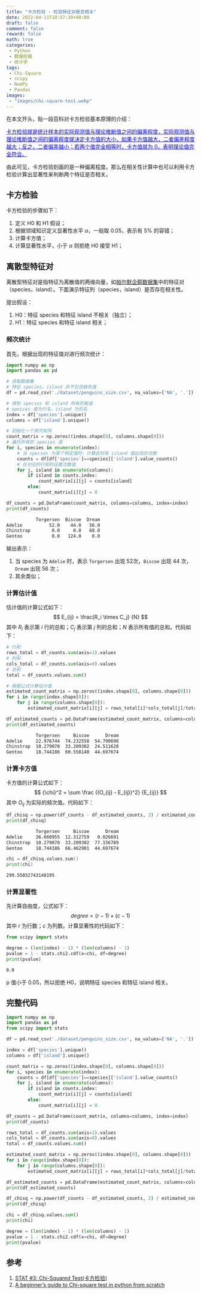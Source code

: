 ```yaml
---
title: "卡方检验 - 检验特征对是否相关"
date: 2022-04-11T18:57:39+08:00
draft: false
comment: false
reward: false
math: true
categories:
 - Python
 - 数据挖掘
 - 统计学
tags:
 - Chi-Square
 - scipy
 - NumPy
 - Pandas
images:
 - "images/chi-square-test.webp"
---
```


在本文开头，贴一段百科对卡方检验基本原理的介绍：

<p style="color: blue; text-decoration: underline;">卡方检验就是统计样本的实际观测值与理论推断值之间的偏离程度，实际观测值与理论推断值之间的偏离程度就决定卡方值的大小，如果卡方值越大，二者偏差程度越大；反之，二者偏差越小；若两个值完全相等时，卡方值就为 0，表明理论值完全符合。</p>

由此可见，卡方检验刻画的是一种偏离程度。那么在相关性计算中也可以利用卡方检验计算出显著性来判断两个特征是否相关。

## 卡方检验

卡方检验的步骤如下：

1. 定义 H0 和 H1 假设；
2. 根据领域知识定义显著性水平 $\alpha$，一般取 0.05，表示有 5% 的容错；
3. 计算卡方值；
4. 计算显著性水平，小于 $\alpha$ 则拒绝 H0 接受 H1；

## 离散型特征对

离散型特征对是指特征为离散值的两维向量，如[帕尔默企鹅数据集](/posts/python-palmer-archipelago-penguin-testing/)中的特征对（species，island）。下面演示特征列（species，island）是否存在相关性。

提出假设：

1. H0：特征 species 和特征 island 不相关（独立）；
2. H1：特征 species 和特征 island 相关；

### 频次统计

首先，根据出现的特征值对进行频次统计：

```python
import numpy as np
import pandas as pd

# 读取数据集
# 特征 species，island 并不包含缺失值
df = pd.read_csv('./dataset/penguins_size.csv', na_values=['NA', '.'])

# 得到 species 和 island 所有的取值
# speices 值为行名，island 为列名
index = df['species'].unique()
columns = df['island'].unique()

# 初始化一个频次矩阵
count_matrix = np.zeros((index.shape[0], columns.shape[0]))
# 遍历所有的 species 值
for i, species in enumerate(index):
    # 当 species 为某个特定值时，计算此时各 island 值出现的次数
    counts = df[df['species']==species]['island'].value_counts()
    # 在对应的行和列设置次数值
    for j, island in enumerate(columns):
        if island in counts.index:
            count_matrix[i][j] = counts[island]
        else:
            count_matrix[i][j] = 0

df_counts = pd.DataFrame(count_matrix, columns=columns, index=index)
print(df_counts)
```

```bash
           Torgersen  Biscoe  Dream
Adelie          52.0    44.0   56.0
Chinstrap        0.0     0.0   68.0
Gentoo           0.0   124.0    0.0
```

输出表示：

1. 当 species 为 `Adelie` 时，表示 `Torgersen` 出现 52次，`Biscoe` 出现 44 次，`Dream` 出现 56 次；
2. 其余类似；

### 计算估计值

估计值的计算公式如下：
$$
E_{ij} = \frac{R_i \times C_j} {N}
$$
其中 $R_i$ 表示第 $i$ 行的总和；$C_j$ 表示第 $j$ 列的总和；$N$ 表示所有值的总和。代码如下：

```python
# 行和
rows_total = df_counts.sum(axis=1).values
# 列和
cols_total = df_counts.sum(axis=0).values
# 总和
total = df_counts.values.sum()

# 根据公式计算估计值
estimated_count_matrix = np.zeros((index.shape[0], columns.shape[0]))
for i in range(index.shape[0]):
    for j in range(columns.shape[0]):
        estimated_count_matrix[i][j] = rows_total[i]*cols_total[j]/total

df_estimated_counts = pd.DataFrame(estimated_count_matrix, columns=columns, index=index)
print(df_estimated_counts)
```

```bash
           Torgersen     Biscoe      Dream
Adelie     22.976744  74.232558  54.790698
Chinstrap  10.279070  33.209302  24.511628
Gentoo     18.744186  60.558140  44.697674
```

### 计算卡方值

卡方值的计算公式如下：
$$
{\chi}^2 = \sum \frac {(O_{ij} - E_{ij})^2} {E_{ij}}
$$
其中 $O_{ij}$ 为实际的频次值。代码如下：

```python
df_chisq = np.power(df_counts - df_estimated_counts, 2) / estimated_count_matrix
print(df_chisq)
```

```bash
           Torgersen     Biscoe      Dream
Adelie     36.660955  12.312759   0.026691
Chinstrap  10.279070  33.209302  77.156789
Gentoo     18.744186  66.462901  44.697674
```

```go
chi = df_chisq.values.sum()
print(chi)
```

```bash
299.55032743148195
```

### 计算显著性

先计算自由度，公式如下：
$$
degree = (r - 1) \times (c - 1)
$$
其中 $r$ 为行数；$c$ 为列数。计算显著性的代码如下：

```python
from scipy import stats

degree = (len(index) - 1) * (len(columns) - 1)
pvalue = 1 - stats.chi2.cdf(x=chi, df=degree)
print(pvalue)
```

```bash
0.0
```

p 值小于 0.05，所以拒绝 H0，说明特征 species 和特征 island 相关。

## 完整代码

```python
import numpy as np
import pandas as pd
from scipy import stats

df = pd.read_csv('./dataset/penguins_size.csv', na_values=['NA', '.'])

index = df['species'].unique()
columns = df['island'].unique()

count_matrix = np.zeros((index.shape[0], columns.shape[0]))
for i, species in enumerate(index):
    counts = df[df['species']==species]['island'].value_counts()
    for j, island in enumerate(columns):
        if island in counts.index:
            count_matrix[i][j] = counts[island]
        else:
            count_matrix[i][j] = 0

df_counts = pd.DataFrame(count_matrix, columns=columns, index=index)
print(df_counts)

rows_total = df_counts.sum(axis=1).values
cols_total = df_counts.sum(axis=0).values
total = df_counts.values.sum()

estimated_count_matrix = np.zeros((index.shape[0], columns.shape[0]))
for i in range(index.shape[0]):
    for j in range(columns.shape[0]):
        estimated_count_matrix[i][j] = rows_total[i]*cols_total[j]/total

df_estimated_counts = pd.DataFrame(estimated_count_matrix, columns=columns, index=index)
print(df_estimated_counts)

df_chisq = np.power(df_counts - df_estimated_counts, 2) / estimated_count_matrix
print(df_chisq)

chi = df_chisq.values.sum()
print(chi)

degree = (len(index) - 1) * (len(columns) - 1)
pvalue = 1 - stats.chi2.cdf(x=chi, df=degree)
print(pvalue)
```



## 参考

1. [STAT #3: Chi-Squared Test(卡方检验)](https://zhuanlan.zhihu.com/p/394084469)
2. [A beginner’s guide to Chi-square test in python from scratch](https://analyticsindiamag.com/a-beginners-guide-to-chi-square-test-in-python-from-scratch/)

